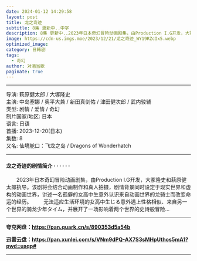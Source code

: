 ```yaml
---
date: 2024-01-12 14:29:58
layout: post
title: 龙之奇迹
subtitle: 8集 更新中..中字
description: 8集 更新中..2023年日本奇幻冒险动画剧集，由Production I.G开发，大冢隆史和萩原健太郎执导。该剧将会结合动画制作和真人拍摄，剧情背景同时设定于现实世界和虚构的动画世界...
image: https://cdn-us.imgs.moe/2023/12/21/龙之奇迹_WY19RZcIx5.webp
optimized_image: 
category: 日韩剧
tags:
  - 奇幻
author: 对酒当歌
paginate: true
---
```

---

导演: 萩原健太郎 / 大塚隆史  
主演: 中岛塞娜 / 奥平大兼 / 新田真剑佑 / 津田健次郎 / 武内骏辅  
类型: 剧情 / 爱情 / 奇幻  
制片国家/地区: 日本  
语言: 日语  
首播: 2023-12-20(日本)  
集数: 8  
又名: 仙境舱口：飞龙之岛 / Dragons of Wonderhatch  

---

#### 龙之奇迹的剧情简介 · · · · · ·

　　2023年日本奇幻冒险动画剧集，由Production I.G开发，大冢隆史和萩原健太郎执导。该剧将会结合动画制作和真人拍摄，剧情背景同时设定于现实世界和虚构的动画世界，讲述一名孤僻的女高中生意外认识来自动画世界的龙骑士而改变命运的经历。
　　无法适应生活环境的女高中生じる意外遇上性格相似、来自另一个世界的骑龙少年タイム，并展开了一场影响着两个世界的史诗般冒险...

---

**夸克网盘：<https://pan.quark.cn/s/890353d5a54b>**

**迅雷云盘：<https://pan.xunlei.com/s/VNm9dPQ-AX7S3sMHpUthos5mA1?pwd=uaqp#>**

---
